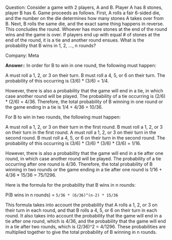 Question: Consider a game with 2 players, A and B. Player A has 8 stones, player B has 6. Game proceeds as follows. First, A rolls a fair 6-sided die, and the number on the die determines how many stones A takes over from B. Next, B rolls the same die, and the exact same thing happens in reverse. This concludes the round. Whoever has more stones at the end of the round wins and the game is over. If players end up with equal # of stones at the end of the round, it is a tie and another round ensues. What is the probability that B wins in 1, 2, ..., n rounds?

Company: Meta 

**Answer:**:
In order for B to win in one round, the following must happen:

A must roll a 1, 2, or 3 on their turn.
B must roll a 4, 5, or 6 on their turn.
The probability of this occurring is (3/6) * (3/6) = 1/4.

However, there is also a probability that the game will end in a tie, in which case another round will be played. The probability of a tie occurring is (2/6) * (2/6) = 4/36. Therefore, the total probability of B winning in one round or the game ending in a tie is 1/4 + 4/36 = 10/36.

For B to win in two rounds, the following must happen:

A must roll a 1, 2, or 3 on their turn in the first round.
B must roll a 1, 2, or 3 on their turn in the first round.
A must roll a 1, 2, or 3 on their turn in the second round.
B must roll a 4, 5, or 6 on their turn in the second round.
The probability of this occurring is (3/6) * (3/6) * (3/6) * (3/6) = 1/16.

However, there is also a probability that the game will end in a tie after one round, in which case another round will be played. The probability of a tie occurring after one round is 4/36. Therefore, the total probability of B winning in two rounds or the game ending in a tie after one round is 1/16 + 4/36 * 15/36 = 75/1296.

Here is the formula for the probability that B wins in n rounds:

P(B wins in n rounds) = `5/36 * (6/36)^(n-2) * 15/36`

This formula takes into account the probability that A rolls a 1, 2, or 3 on their turn in each round, and that B rolls a 4, 5, or 6 on their turn in each round. It also takes into account the probability that the game will end in a tie after one round, which is 4/36, and the probability that the game will end in a tie after two rounds, which is (2/36)^2 = 4/1296. These probabilities are multiplied together to give the total probability of B winning in n rounds.

